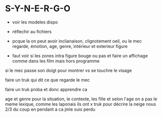 # S-Y-N-E-R-G-O





- voir les modeles dispo

- réflechir au fichiers

- pcque la on peut avoir inclianaison, clignotement oeil, ou le mec regarde, émotion, age, genre, intérieur et exterieur figure

- faut voir si les zones intra figure bouge ou pas et faire un affichage comme dans les film mais hors programme

si le mec passe son doigt pour montrer vs se touchre le visage

faire un truk qui dit ce que regarde le mec

faire un truk proba et donc apprendre ca

age et genre pour la situation, le contexte, les fille et selon l'age on a pas le meme lexique, comme les laponais ils ont x truk pour décrire la neige nous 2/3 du coup en pendant a ca jmle suis perdu
